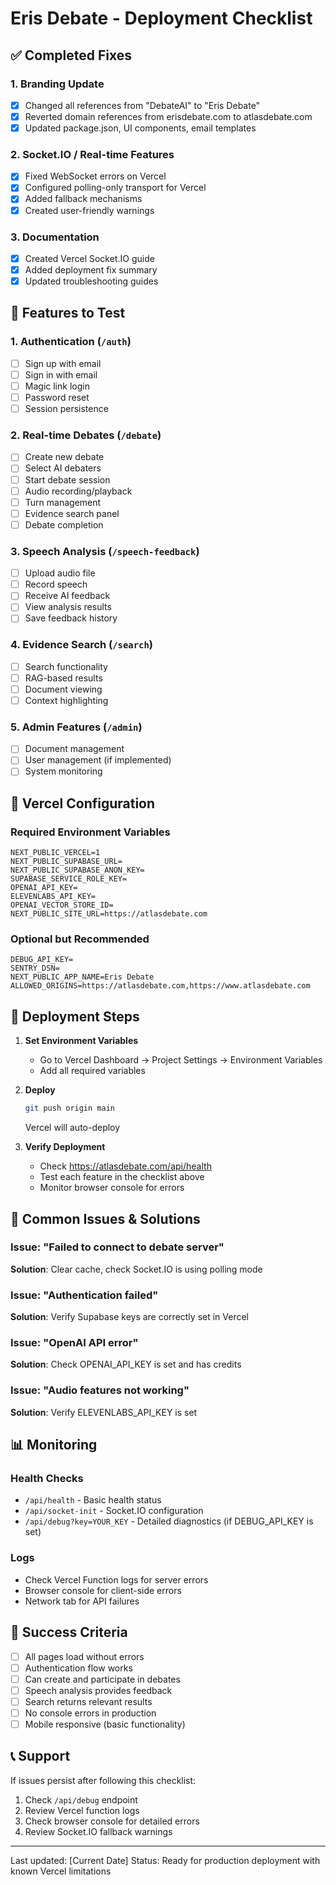 # Eris Debate - Deployment Checklist

## ✅ Completed Fixes

### 1. Branding Update
- [x] Changed all references from "DebateAI" to "Eris Debate"
- [x] Reverted domain references from erisdebate.com to atlasdebate.com
- [x] Updated package.json, UI components, email templates

### 2. Socket.IO / Real-time Features
- [x] Fixed WebSocket errors on Vercel
- [x] Configured polling-only transport for Vercel
- [x] Added fallback mechanisms
- [x] Created user-friendly warnings

### 3. Documentation
- [x] Created Vercel Socket.IO guide
- [x] Added deployment fix summary
- [x] Updated troubleshooting guides

## 🧪 Features to Test

### 1. Authentication (`/auth`)
- [ ] Sign up with email
- [ ] Sign in with email
- [ ] Magic link login
- [ ] Password reset
- [ ] Session persistence

### 2. Real-time Debates (`/debate`)
- [ ] Create new debate
- [ ] Select AI debaters
- [ ] Start debate session
- [ ] Audio recording/playback
- [ ] Turn management
- [ ] Evidence search panel
- [ ] Debate completion

### 3. Speech Analysis (`/speech-feedback`)
- [ ] Upload audio file
- [ ] Record speech
- [ ] Receive AI feedback
- [ ] View analysis results
- [ ] Save feedback history

### 4. Evidence Search (`/search`)
- [ ] Search functionality
- [ ] RAG-based results
- [ ] Document viewing
- [ ] Context highlighting

### 5. Admin Features (`/admin`)
- [ ] Document management
- [ ] User management (if implemented)
- [ ] System monitoring

## 🔧 Vercel Configuration

### Required Environment Variables
```
NEXT_PUBLIC_VERCEL=1
NEXT_PUBLIC_SUPABASE_URL=
NEXT_PUBLIC_SUPABASE_ANON_KEY=
SUPABASE_SERVICE_ROLE_KEY=
OPENAI_API_KEY=
ELEVENLABS_API_KEY=
OPENAI_VECTOR_STORE_ID=
NEXT_PUBLIC_SITE_URL=https://atlasdebate.com
```

### Optional but Recommended
```
DEBUG_API_KEY=
SENTRY_DSN=
NEXT_PUBLIC_APP_NAME=Eris Debate
ALLOWED_ORIGINS=https://atlasdebate.com,https://www.atlasdebate.com
```

## 🚀 Deployment Steps

1. **Set Environment Variables**
   - Go to Vercel Dashboard → Project Settings → Environment Variables
   - Add all required variables

2. **Deploy**
   ```bash
   git push origin main
   ```
   Vercel will auto-deploy

3. **Verify Deployment**
   - Check https://atlasdebate.com/api/health
   - Test each feature in the checklist above
   - Monitor browser console for errors

## 🐛 Common Issues & Solutions

### Issue: "Failed to connect to debate server"
**Solution**: Clear cache, check Socket.IO is using polling mode

### Issue: "Authentication failed"
**Solution**: Verify Supabase keys are correctly set in Vercel

### Issue: "OpenAI API error"
**Solution**: Check OPENAI_API_KEY is set and has credits

### Issue: "Audio features not working"
**Solution**: Verify ELEVENLABS_API_KEY is set

## 📊 Monitoring

### Health Checks
- `/api/health` - Basic health status
- `/api/socket-init` - Socket.IO configuration
- `/api/debug?key=YOUR_KEY` - Detailed diagnostics (if DEBUG_API_KEY is set)

### Logs
- Check Vercel Function logs for server errors
- Browser console for client-side errors
- Network tab for API failures

## 🎯 Success Criteria

- [ ] All pages load without errors
- [ ] Authentication flow works
- [ ] Can create and participate in debates
- [ ] Speech analysis provides feedback
- [ ] Search returns relevant results
- [ ] No console errors in production
- [ ] Mobile responsive (basic functionality)

## 📞 Support

If issues persist after following this checklist:
1. Check `/api/debug` endpoint
2. Review Vercel function logs
3. Check browser console for detailed errors
4. Review Socket.IO fallback warnings

---

Last updated: [Current Date]
Status: Ready for production deployment with known Vercel limitations